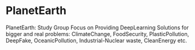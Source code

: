 # PlanetEarth
PlanetEarth: Study Group Focus on Providing DeepLearning Solutions for bigger and real problems: ClimateChange, FoodSecurity, PlasticPollution, DeepFake, OceanicPollution, Industrial-Nuclear waste, CleanEnergy etc.
